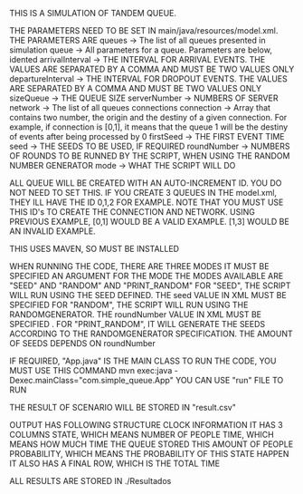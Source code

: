 THIS IS A SIMULATION OF TANDEM QUEUE.

THE PARAMETERS NEED TO BE SET IN main/java/resources/model.xml.
THE PARAMETERS ARE
    queues -> The list of all queues presented in simulation
    queue -> All parameters for a queue. Parameters are below, idented
        arrivalInterval -> THE INTERVAL FOR ARRIVAL EVENTS. THE VALUES ARE SEPARATED BY A COMMA AND MUST BE TWO VALUES ONLY
        departureInterval -> THE INTERVAL FOR DROPOUT EVENTS. THE VALUES ARE SEPARATED BY A COMMA AND MUST BE TWO VALUES ONLY
        sizeQueue -> THE QUEUE SIZE
        serverNumber -> NUMBERS OF SERVER
    network -> The list of all queues connections
        connection -> Array that contains two number, the origin and the destiny of a given connection. 
            For example, if connection is [0,1], it means that the queue 1 will be the destiny of events after being processed by 0
    firstSeed -> THE FIRST EVENT TIME
    seed -> THE SEEDS TO BE USED, IF REQUIRED
    roundNumber -> NUMBERS OF ROUNDS TO BE RUNNED BY THE SCRIPT, WHEN USING THE RANDOM NUMBER GENERATOR
    mode -> WHAT THE SCRIPT WILL DO

ALL QUEUE WILL BE CREATED WITH AN AUTO-INCREMENT ID. YOU DO NOT NEED TO SET THIS.
IF YOU CREATE 3 QUEUES IN THE model.xml, THEY ILL HAVE THE ID 0,1,2 FOR EXAMPLE.
NOTE THAT YOU MUST USE THIS ID's TO CREATE THE CONNECTION AND NETWORK. USING PREVIOUS EXAMPLE, [0,1] WOULD BE A VALID EXAMPLE. [1,3] WOULD BE AN INVALID EXAMPLE.

THIS USES MAVEN, SO MUST BE INSTALLED

WHEN RUNNING THE CODE, THERE ARE THREE MODES
IT MUST BE SPECIFIED AN ARGUMENT FOR THE MODE
THE MODES AVAILABLE ARE "SEED" AND "RANDOM" AND "PRINT_RANDOM"
    FOR "SEED", THE SCRIPT WILL RUN USING THE SEED DEFINED. THE seed VALUE IN XML MUST BE SPECIFIED
    FOR "RANDOM", THE SCRIPT WILL RUN USING THE RANDOMGENERATOR. THE roundNumber VALUE IN XML MUST BE SPECIFIED .
    FOR "PRINT_RANDOM", IT WILL GENERATE THE SEEDS ACCORDING TO THE RANDOMGENERATOR SPECIFICATION. THE AMOUNT OF SEEDS DEPENDS ON roundNumber

IF REQUIRED, "App.java" IS THE MAIN CLASS
TO RUN THE CODE, YOU MUST USE THIS COMMAND
    mvn exec:java -Dexec.mainClass="com.simple_queue.App"
YOU CAN USE "run" FILE TO RUN 

THE RESULT OF SCENARIO WILL BE STORED IN "result.csv"

OUTPUT HAS FOLLOWING STRUCTURE
    CLOCK INFORMATION
        IT HAS 3 COLUMNS
        STATE, WHICH MEANS NUMBER OF PEOPLE
        TIME, WHICH MEANS HOW MUCH TIME THE QUEUE STORED THIS AMOUNT OF PEOPLE
        PROBABILITY, WHICH MEANS THE PROBABILITY OF THIS STATE HAPPEN
        IT ALSO HAS A FINAL ROW, WHICH IS THE TOTAL TIME


ALL RESULTS ARE STORED IN ./Resultados

